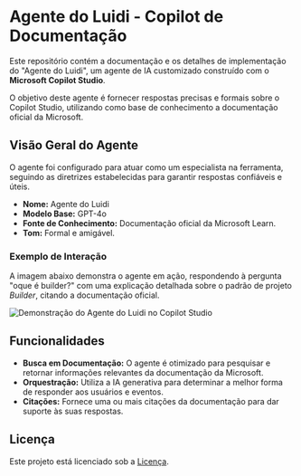 # Agente do Luidi - Copilot de Documentação

Este repositório contém a documentação e os detalhes de implementação do "Agente do Luidi", um agente de IA customizado construído com o **Microsoft Copilot Studio**.

O objetivo deste agente é fornecer respostas precisas e formais sobre o Copilot Studio, utilizando como base de conhecimento a documentação oficial da Microsoft.

## Visão Geral do Agente

O agente foi configurado para atuar como um especialista na ferramenta, seguindo as diretrizes estabelecidas para garantir respostas confiáveis e úteis.

-   **Nome:** Agente do Luidi
-   **Modelo Base:** GPT-4o
-   **Fonte de Conhecimento:** Documentação oficial da Microsoft Learn.
-   **Tom:** Formal e amigável.

### Exemplo de Interação

A imagem abaixo demonstra o agente em ação, respondendo à pergunta "oque é builder?" com uma explicação detalhada sobre o padrão de projeto *Builder*, citando a documentação oficial.

![Demonstração do Agente do Luidi no Copilot Studio](assets/image0505.png)

## Funcionalidades

-   **Busca em Documentação:** O agente é otimizado para pesquisar e retornar informações relevantes da documentação da Microsoft.
-   **Orquestração:** Utiliza a IA generativa para determinar a melhor forma de responder aos usuários e eventos.
-   **Citações:** Fornece uma ou mais citações da documentação para dar suporte às suas respostas.

## Licença

Este projeto está licenciado sob a [Licença](LICENSE).

